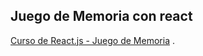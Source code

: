 ## Juego de Memoria con react

[Curso de React.js - Juego de Memoria](https://www.youtube.com/embed/videoseries?list=PLImOJ2OqvvkBvWlM7wNh7_gcjP_kPDxRc) .
